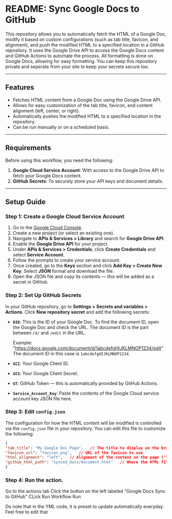 # README: Sync Google Docs to GitHub

This repository allows you to automatically fetch the HTML of a Google Doc, modify it based on custom configurations (such as tab title, favicon, and alignment), and push the modified HTML to a specified location in a GitHub repository. It uses the Google Drive API to access the Google Docs content and GitHub Actions to automate the process. All formatting is done on Google Docs, allowing for easy formatting. You can keep this repository private and seperate from your site to keep your secrets secure too.

---

## Features
- Fetches HTML content from a Google Doc using the Google Drive API.
- Allows for easy customization of the tab title, favicon, and content alignment (left, center, or right).
- Automatically pushes the modified HTML to a specified location in the repository.
- Can be run manually or on a scheduled basis.

---

## Requirements

Before using this workflow, you need the following:
1. **Google Cloud Service Account**: With access to the Google Drive API to fetch your Google Docs content.
2. **GitHub Secrets**: To securely store your API keys and document details.

---

## Setup Guide

### Step 1: Create a Google Cloud Service Account

1. Go to the [Google Cloud Console](https://console.cloud.google.com/).
2. Create a new project (or select an existing one).
3. Navigate to **APIs & Services > Library** and search for **Google Drive API**.
4. Enable the **Google Drive API** for your project.
5. Under **APIs & Services > Credentials**, click **Create Credentials** and select **Service Account**.
6. Follow the prompts to create your service account.
7. Once created, go to the **Keys** section and click **Add Key > Create New Key**. Select **JSON** format and download the file.
8. Open the JSON file and copy its contents — this will be added as a secret in GitHub.

### Step 2: Set Up GitHub Secrets

In your GitHub repository, go to **Settings > Secrets and variables > Actions**. Click **New repository secret** and add the following secrets:

- **`DID`**: This is the ID of your Google Doc. To find the document ID, open the Google Doc and check the URL. The document ID is the part between `/d/` and `/edit` in the URL.
  
  Example:  "https://docs.google.com/document/d/1abcdefgHIJKLMNOP1234/edit"
The document ID in this case is `1abcdefgHIJKLMNOP1234`.

- **`GCI`**: Your Google Client ID.

- **`GCS`**: Your Google Client Secret.

- **`GT`**: GitHub Token — this is automatically provided by GitHub Actions.

- **`Service_Account_Key`**: Paste the contents of the Google Cloud service account key JSON file here.

### Step 3: Edit `config.json`

The configuration for how the HTML content will be modified is controlled via the `config.json` file in your repository. You can edit this file to customize the following:

```json
{
"tab_title": "My Google Doc Page",   // The title to display on the browser tab
"favicon_url": "favicon.png",   // URL of the favicon to use
"html_alignment": "left",   // Alignment of the content on the page ('left', 'center', or 'right')
"github_html_path": "synced_docs/document.html"   // Where the HTML file will be saved in your GitHub repository
}
```
### Step 4: Run the action. 
Go to the actions tab
Click the button on the left labeled "Google Docs Sync to GitHub"
CLick Run Workflow
Run

Do note that in the YML code, it is preset to update automatically everyday. Feel free to edit that
